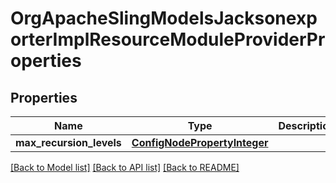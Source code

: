 # OrgApacheSlingModelsJacksonexporterImplResourceModuleProviderProperties

## Properties
Name | Type | Description | Notes
------------ | ------------- | ------------- | -------------
**max_recursion_levels** | [**ConfigNodePropertyInteger**](ConfigNodePropertyInteger.md) |  | [optional] 

[[Back to Model list]](../README.md#documentation-for-models) [[Back to API list]](../README.md#documentation-for-api-endpoints) [[Back to README]](../README.md)


